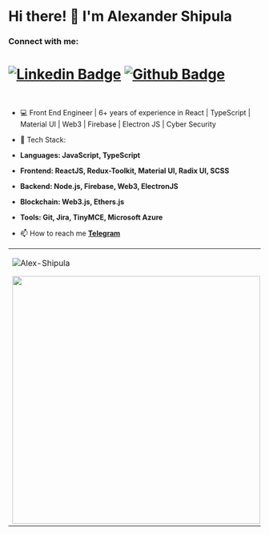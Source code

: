 <h1 align="left">Hi there! 👋 I'm Alexander Shipula</h1>

<h3 align="left">Connect with me:</h3> 

# [![Linkedin Badge](https://img.shields.io/badge/-LinkedIn-0077B5?style=flat&logo=Linkedin&logoColor=white&link=https://www.linkedin.com/in/alex-shipula/)](https://www.linkedin.com/in/alex-shipula/) [![Github Badge](https://img.shields.io/badge/-Github-242A2D?style=flat&logo=Github&logoColor=white&link=https://github.com/alex-shipula/)](https://github.com/alex-shipula/)

<br />
 
- 💻 Front End Engineer | 6+ years of experience in React | TypeScript | Material UI | Web3 | Firebase | Electron JS | Cyber Security

 
- 🌱 Tech Stack:
- **Languages: JavaScript, TypeScript**
- **Frontend: ReactJS, Redux-Toolkit, Material UI, Radix UI, SCSS**
- **Backend: Node.js, Firebase, Web3, ElectronJS**
- **Blockchain: Web3.js, Ethers.js**
- **Tools: Git, Jira, TinyMCE, Microsoft Azure**

 
- 📫 How to reach me **[Telegram](https://t.me/alex_zpcity)**     

<center>
 <table>
   <tr>
   <td>
   <p><img align="center" src="https://github-readme-stats.vercel.app/api/top-langs?username=Alex-Shipula&show_icons=true&locale=en&layout=compact"      alt="Alex-Shipula" /></p>
   <img width="495px" align="left" src="https://github-readme-stats.vercel.app/api?username=Alex-Shipula&show_icons=true&count_private=true" />
   </td>
  </tr>   
  </table>
</center>
